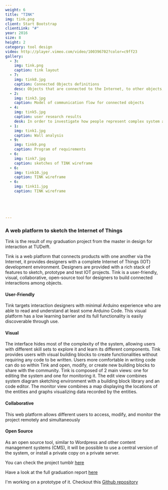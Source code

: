 ```yaml
---
weight: 6
title: "TINK"
img: tink.png
client: Start Bootstrap
clientLink: "#"
year: 2016
size: 8
height: 2
category: tool design
video: http://player.vimeo.com/video/100396702?color=c9ff23
gallery:
  - 3:
    img: tink.png
    caption: tink layout
  - 7:
    img: tink8.jpg
    caption: Connected Objects definitions
    desc: Objects that are connected to the Internet, to other objects, and to people. Connected objects are able to contain and/or create information. These objects do not necessarily look like computers, even though they have a micro-controller inside. Connected objects are able to make decisions or influence our decision making process.
  - 2:
    img: tink3.jpg
    caption: Model of communication flow for connected objects
  - 4:
    img: tink5.jpg
    caption: user research results
    desk: In order to investigate how people represent complex system a user research was conducted, people were ask to draw a "system diagram" of the functioning mechanisem of a product service system.
  - 1:
    img: tink1.jpg
    caption: Wall analysis
  - 9:
    img: tink9.png
    caption: Program of requirements
  - 6:
    img: tink7.jpg
    caption: sketches of TINK wireframe
  - 6:
    img: tink10.jpg
    caption: TINK wireframe
  - 6:
    img: tink11.jpg
    caption: TINK wireframe





---
```

### A web platform to sketch the Internet of Things
Tink is the result of my graduation project from the master in design for interaction at TUDelft.

Tink is a web platform that connects products with one another via the Internet, it provides designers with a complete Internet of Things (IOT) development environment.
Designers are provided with a rich stack of features to sketch, prototype and test IOT projects. Tink is a user-friendly, visual, collaborative, open-source tool for designers to build connected interactions among objects.

#### User-Friendly
Tink targets interaction designers with minimal Arduino experience who are able to read and understand at least some Arduino Code.
This visual platform has a low learning barrier and its full functionality is easily discoverable through use.

#### Visual
The interface hides most of the complexity of the system, allowing users with different skill sets to explore it and learn its different components.
Tink provides users with visual building blocks to create functionalities without requiring any code to be written. Users more comfortable in writing code can do so within Tink and open, modify, or create new building blocks to share with the community.
Tink is composed of 2 main views: one for editing the system and one for monitoring it.
The edit view combines system diagram sketching environment with a building block library and an code editor.
The monitor view combines a map displaying the locations of the entities and graphs visualizing data recorded by the entities.

#### Collaborative
This web platform allows different users to access, modify, and monitor the project remotely and simultaneously

#### Open Source
As an open source tool, similar to Wordpress and other content management systems (CMS), it will be possible to use a central version of the system, or install a private copy on a private server.

You can check the project tumblr [here](http://connectedobjects.tumblr.com/)


Have a look at the full graduation report [here](http://www.yumpu.com/en/document/view/55932182/tink-sketching-product-experiences-of-connected-objects)

I'm working on a prototype of it. Checkout this [Github repository](https://github.com/lorenzoromagnoli/tink)
